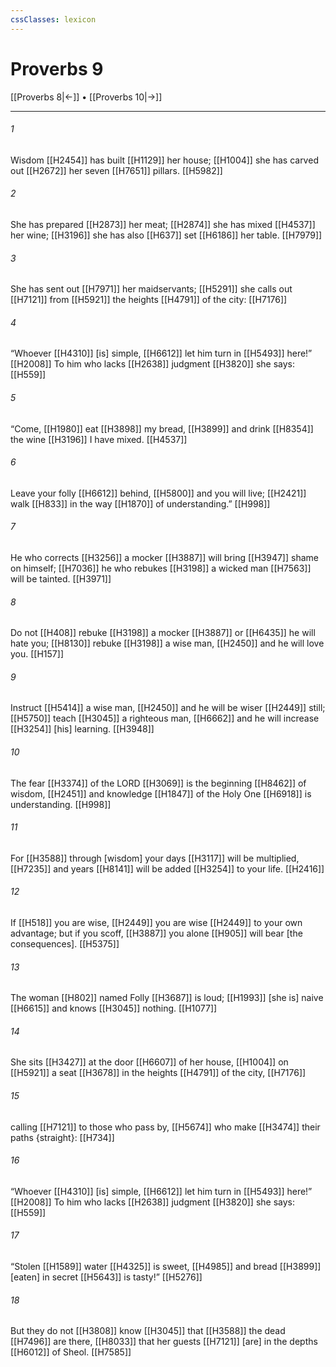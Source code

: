 ```yaml
---
cssClasses: lexicon
---
```


# Proverbs 9

[[Proverbs 8|←]] • [[Proverbs 10|→]]

---

###### 1
Wisdom [[H2454]] has built [[H1129]] her house; [[H1004]] she has carved out [[H2672]] her seven [[H7651]] pillars. [[H5982]]

###### 2
She has prepared [[H2873]] her meat; [[H2874]] she has mixed [[H4537]] her wine; [[H3196]] she has also [[H637]] set [[H6186]] her table. [[H7979]]

###### 3
She has sent out [[H7971]] her maidservants; [[H5291]] she calls out [[H7121]] from [[H5921]] the heights [[H4791]] of the city: [[H7176]]

###### 4
“Whoever [[H4310]] [is] simple, [[H6612]] let him turn in [[H5493]] here!” [[H2008]] To him who lacks [[H2638]] judgment [[H3820]] she says: [[H559]]

###### 5
“Come, [[H1980]] eat [[H3898]] my bread, [[H3899]] and drink [[H8354]] the wine [[H3196]] I have mixed. [[H4537]]

###### 6
Leave your folly [[H6612]] behind, [[H5800]] and you will live; [[H2421]] walk [[H833]] in the way [[H1870]] of understanding.” [[H998]]

###### 7
He who corrects [[H3256]] a mocker [[H3887]] will bring [[H3947]] shame on himself; [[H7036]] he who rebukes [[H3198]] a wicked man [[H7563]] will be tainted. [[H3971]]

###### 8
Do not [[H408]] rebuke [[H3198]] a mocker [[H3887]] or [[H6435]] he will hate you; [[H8130]] rebuke [[H3198]] a wise man, [[H2450]] and he will love you. [[H157]]

###### 9
Instruct [[H5414]] a wise man, [[H2450]] and he will be wiser [[H2449]] still; [[H5750]] teach [[H3045]] a righteous man, [[H6662]] and he will increase [[H3254]] [his] learning. [[H3948]]

###### 10
The fear [[H3374]] of the LORD [[H3069]] is the beginning [[H8462]] of wisdom, [[H2451]] and knowledge [[H1847]] of the Holy One [[H6918]] is understanding. [[H998]]

###### 11
For [[H3588]] through [wisdom]  your days [[H3117]] will be multiplied, [[H7235]] and years [[H8141]] will be added [[H3254]] to your life. [[H2416]]

###### 12
If [[H518]] you are wise, [[H2449]] you are wise [[H2449]] to your own advantage;  but if you scoff, [[H3887]] you alone [[H905]] will bear [the consequences]. [[H5375]]

###### 13
The woman [[H802]] named Folly [[H3687]] is loud; [[H1993]] [she is] naive [[H6615]] and knows [[H3045]] nothing. [[H1077]]

###### 14
She sits [[H3427]] at the door [[H6607]] of her house, [[H1004]] on [[H5921]] a seat [[H3678]] in the heights [[H4791]] of the city, [[H7176]]

###### 15
calling [[H7121]] to those who pass by, [[H5674]] who make [[H3474]] their paths {straight}: [[H734]]

###### 16
“Whoever [[H4310]] [is] simple, [[H6612]] let him turn in [[H5493]] here!” [[H2008]] To him who lacks [[H2638]] judgment [[H3820]] she says: [[H559]]

###### 17
“Stolen [[H1589]] water [[H4325]] is sweet, [[H4985]] and bread [[H3899]] [eaten] in secret [[H5643]] is tasty!” [[H5276]]

###### 18
But they do not [[H3808]] know [[H3045]] that [[H3588]] the dead [[H7496]] are there, [[H8033]] that her guests [[H7121]] [are] in the depths [[H6012]] of Sheol. [[H7585]]

